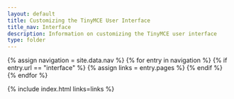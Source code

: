 ```yaml
---
layout: default
title: Customizing the TinyMCE User Interface
title_nav: Interface
description: Information on customizing the TinyMCE user interface
type: folder
---
```


{% assign navigation = site.data.nav %}
{% for entry in navigation %}
  {% if entry.url == "interface" %}
    {% assign links = entry.pages %}
  {% endif %}
{% endfor %}

{% include index.html links=links %}
